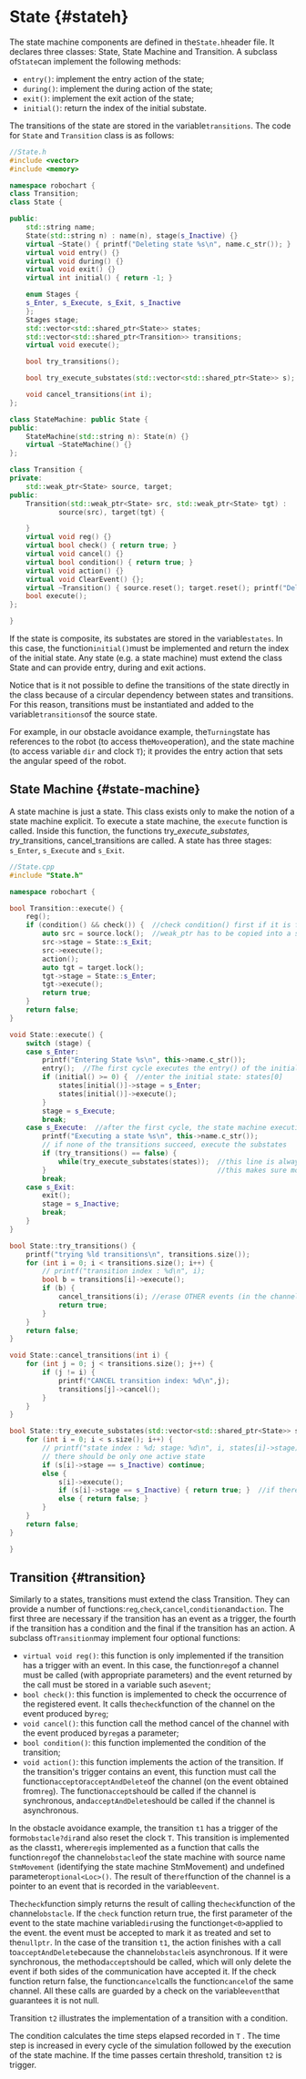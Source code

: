 # State {#stateh}

The state machine components are defined in the`State.h`header file. It declares three classes: State, State Machine and Transition. A subclass of`State`can implement the following methods:

* `entry()`: implement the entry action of the state;
* `during()`: implement the during action of the state;
* `exit()`: implement the exit action of the state;
* `initial()`: return the index of the initial substate.

The transitions of the state are stored in the variable`transitions`. The code for `State` and `Transition` class is as follows:

```cpp
//State.h
#include <vector>
#include <memory>

namespace robochart {
class Transition;
class State {

public:
    std::string name;
    State(std::string n) : name(n), stage(s_Inactive) {}
    virtual ~State() { printf("Deleting state %s\n", name.c_str()); }
    virtual void entry() {}
    virtual void during() {}
    virtual void exit() {}
    virtual int initial() { return -1; }

    enum Stages {
    s_Enter, s_Execute, s_Exit, s_Inactive
    };
    Stages stage;
    std::vector<std::shared_ptr<State>> states;
    std::vector<std::shared_ptr<Transition>> transitions;
    virtual void execute();         

    bool try_transitions();

    bool try_execute_substates(std::vector<std::shared_ptr<State>> s);

    void cancel_transitions(int i);
};

class StateMachine: public State {
public:
    StateMachine(std::string n): State(n) {}
    virtual ~StateMachine() {}
};

class Transition {
private:
    std::weak_ptr<State> source, target;
public:
    Transition(std::weak_ptr<State> src, std::weak_ptr<State> tgt) :
            source(src), target(tgt) {

    }
    virtual void reg() {}
    virtual bool check() { return true; }
    virtual void cancel() {}
    virtual bool condition() { return true; }
    virtual void action() {}
    virtual void ClearEvent() {};
    virtual ~Transition() { source.reset(); target.reset(); printf("Deleting transition\n");}
    bool execute();
};

}
```

If the state is composite, its substates are stored in the variable`states`. In this case, the function`initial()`must be implemented and return the index of the initial state. Any state \(e.g. a state machine\) must extend the class State and can provide entry, during and exit actions.

Notice that is it not possible to define the transitions of the state directly in the class because of a circular dependency between states and transitions. For this reason, transitions must be instantiated and added to the variable`transitions`of the source state.

For example, in our obstacle avoidance example, the`Turning`state has references to the robot \(to access the`Move`operation\), and the state machine \(to access variable `dir`  and clock `T`\); it provides the entry action that sets the angular speed of the robot.

## State Machine {#state-machine}

A state machine is just a state. This class exists only to make the notion of a state machine explicit. To execute a state machine, the `execute` function is called. Inside this function, the functions try\__execute\_substates, try_\_transitions,  cancel\_transitions are called. A state has three stages: `s_Enter`, `s_Execute` and `s_Exit`.

```cpp
//State.cpp
#include "State.h"

namespace robochart {

bool Transition::execute() {
    reg();
    if (condition() && check()) {  //check condition() first if it is false no need to perform check()
        auto src = source.lock();  //weak_ptr has to be copied into a shared_ptr before usage
        src->stage = State::s_Exit;
        src->execute();
        action();
        auto tgt = target.lock();
        tgt->stage = State::s_Enter;
        tgt->execute();
        return true;
    }
    return false;
}

void State::execute() {
    switch (stage) {
    case s_Enter:
        printf("Entering State %s\n", this->name.c_str());
        entry();  //The first cycle executes the entry() of the initial state of the state machine; entry() of stm is empty
        if (initial() >= 0) {  //enter the initial state: states[0]
            states[initial()]->stage = s_Enter;  
            states[initial()]->execute();
        }
        stage = s_Execute;
        break;
    case s_Execute:  //after the first cycle, the state machine execution always starts here as it is always in s_Execute stage
        printf("Executing a state %s\n", this->name.c_str());
        // if none of the transitions succeed, execute the substates
        if (try_transitions() == false) {
            while(try_execute_substates(states));  //this line is always executed as the state machine (which is treated as a composite state) has 0 transitions; hence its substates are executed
        }                                          //this makes sure more than one transition can happen at one cycle
        break;
    case s_Exit:
        exit();
        stage = s_Inactive;
        break;
    }
}

bool State::try_transitions() {
    printf("trying %ld transitions\n", transitions.size());
    for (int i = 0; i < transitions.size(); i++) {
        // printf("transition index : %d\n", i);
        bool b = transitions[i]->execute();
        if (b) {
            cancel_transitions(i); //erase OTHER events (in the channel) already registered by the transitions of this state, as the state tried its every possible transitions
            return true;
        }
    }
    return false;
}

void State::cancel_transitions(int i) {
    for (int j = 0; j < transitions.size(); j++) {
        if (j != i) {
            printf("CANCEL transition index: %d\n",j);
            transitions[j]->cancel();
        }
    }
}

bool State::try_execute_substates(std::vector<std::shared_ptr<State>> s) {
    for (int i = 0; i < s.size(); i++) {
        // printf("state index : %d; stage: %d\n", i, states[i]->stage);
        // there should be only one active state 
        if (s[i]->stage == s_Inactive) continue;
        else {
            s[i]->execute();
            if (s[i]->stage == s_Inactive) { return true; }  //if there is any transition happened; loop it again.
            else { return false; }
        }
    }
    return false;
}

}
```

## Transition {#transition}

Similarly to a states, transitions must extend the class Transition. They can provide a number of functions:`reg`,`check`,`cancel`,`condition`and`action`. The first three are necessary if the transition has an event as a trigger, the fourth if the transition has a condition and the final if the transition has an action. A subclass of`Transition`may implement four optional functions:

* `virtual void reg()`: this function is only implemented if the transition has a trigger with an event. In this case, the function`reg`of a channel must be called \(with appropriate parameters\) and the event returned by the call must be stored in a variable such as`event`;
* `bool check()`: this function is implemented to check the occurrence of the registered event. It calls the`check`function of the channel on the event produced by`reg`;
* `void cancel()`: this function call the method cancel of the channel with the event produced by`reg`as a parameter;
* `bool condition()`: this function implemented the condition of the transition;
* `void action()`: this function implements the action of the transition. If the transition's trigger contains an event, this function must call the function`accept`or`acceptAndDelete`of the channel \(on the event obtained from`reg`\). The function`accept`should be called if the channel is synchronous, and`acceptAndDelete`should be called if the channel is asynchronous.

In the obstacle avoidance example, the transition `t1` has a trigger of the form`obstacle?dir`and also reset the clock `T`. This transition is implemented as the classt`1`, where`reg`is implemented as a function that calls the function`reg`of the channel`obstacle`of the state machine with source name `StmMovement` \(identifying the state machine StmMovement\) and undefined parameter`optional<Loc>()`. The result of the`ref`function of the channel is a pointer to an event that is recorded in the variable`event`.

The`check`function simply returns the result of calling the`check`function of the channel`obstacle`. If the `check` function return true, the first parameter of the event to the state machine variable`dir`using the function`get<0>`applied to the event.  the event must be accepted to mark it as treated and set to the`nullptr`. In the case of the transition `t1`, the action finishes with a call to`acceptAndDelete`because the channel`obstacle`is asynchronous. If it were synchronous, the method`accept`should be called, which will only delete the event if both sides of the communication have accepted it. If the check function return false, the function`cancel`calls the function`cancel`of the same channel. All these calls are guarded by a check on the variable`event`that guarantees it is not null.

Transition `t2` illustrates the implementation of a transition with a condition.

The condition calculates the time steps elapsed recorded in `T` . The time step is increased in every cycle of the simulation followed by the execution of the state machine. If the time passes certain threshold, transition `t2` is trigger.

